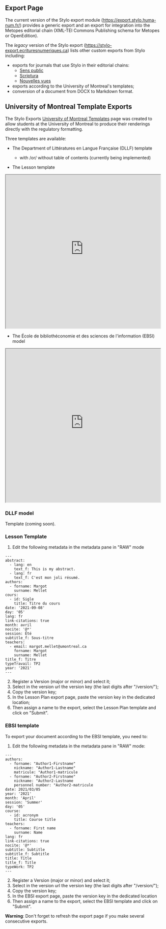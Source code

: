 ## Export Page 

The current version of the Stylo export module (https://export.stylo.huma-num.fr/) provides a generic export and an export for integration into the Metopes editorial chain (XML-TEI Commons Publishing schema for Metopes or OpenEdition).

The *legacy* version of the Stylo export (https://stylo-export.ecrituresnumeriques.ca) lists other custom exports from Stylo including:

- exports for journals that use Stylo in their editorial chains: 
     - [Sens public](http://sens-public.org/)
     - [Scriptura](https://www.facebook.com/RevueScriptura/)
     - [Nouvelles vues](https://nouvellesvues.org/presentation-de-la-revue/)
- exports according to the University of Montreal's templates;
- conversion of a document from DOCX to Markdown format.

## University of Montreal Template Exports 

The Stylo Exports [University of Montreal Templates](https://stylo-export.ecrituresnumeriques.ca/exportudem.html) page was created to allow students at the University of Montreal to produce their renderings directly with the regulatory formatting. 

Three templates are available: 

- The Department of Littératures en Langue Française (DLLF) template
  - with /or/ without table of contents (currently being implemented)

- The Lesson template 

<iframe src="http://stylo-doc.ecrituresnumeriques.ca/fr_FR/pages/uploads/pdf/testPlanCours.pdf" title="testPlanCours" width="100%" height="500" allowfullscreen></iframe>

- The École de bibliothéconomie et des sciences de l'information (EBSI) model

<iframe src="http://stylo-doc.ecrituresnumeriques.ca/fr_FR/pages/uploads/pdf/test.pdf" title="testEBSI" width="100%" height="500" allowfullscreen></iframe>

### DLLF model
Template (coming soon).

### Lesson Template

1. Edit the following metadata in the metadata pane in "RAW" mode

```
---
abstract:
  - lang: en
    text_f: This is my abstract.
  - lang: fr
    text_f: C'est mon joli résumé.
authors:
  - forname: Margot
    surname: Mellet
cours:
  - id: Sigle
    title: Titre du cours
date: '2021-09-08'
day: '05'
lang: fr
link-citations: true
month: avril
nocite: '@*'
session: Été
subtitle_f: Sous-titre
teachers:
  - email: margot.mellet@umontreal.ca
    forname: Margot
    surname: Mellet
title_f: Titre
typeTravail: TP2
year: '2021'
---
```
2. Register a Version (major or minor) and select it;
3. Select in the version url the version key (the last digits after "/version/");
4. Copy the version key;
5. In the Lesson Plan export page, paste the version key in the dedicated location;
6. Then assign a name to the export, select the Lesson Plan template and click on "Submit".

### EBSI template 

To export your document according to the EBSI template, you need to: 

1. Edit the following metadata in the metadata pane in "RAW" mode:

```
---
authors:
  - forname: "Author1-Firstname"
    nickname: "Author1-Lastname"
    matricule: "Author1-matricule
  - forname: "Author2-Firstname"
    nickname: "Author2-Lastname
    personnel number: "Author2-matricule
date: 2021/03/05
year: '2021'
month: 'April'
session: 'Summer'
day: '05'
course:
  - id: acronym
    title: Course title
teachers: 
  - forname: First name
    surname: Name
lang: fr
link-citations: true
nocite: '@*'
subtitle: Subtitle
subtitle_f: Subtitle
title: Title
title_f: Title
typeWork: TP2
---
```

2. Register a Version (major or minor) and select it;
3. Select in the version url the version key (the last digits after "/version/");
4. Copy the version key;
5. In the EBSI export page, paste the version key in the dedicated location
6. Then assign a name to the export, select the EBSI template and click on "Submit".

**Warning**: Don't forget to refresh the export page if you make several consecutive exports. 
